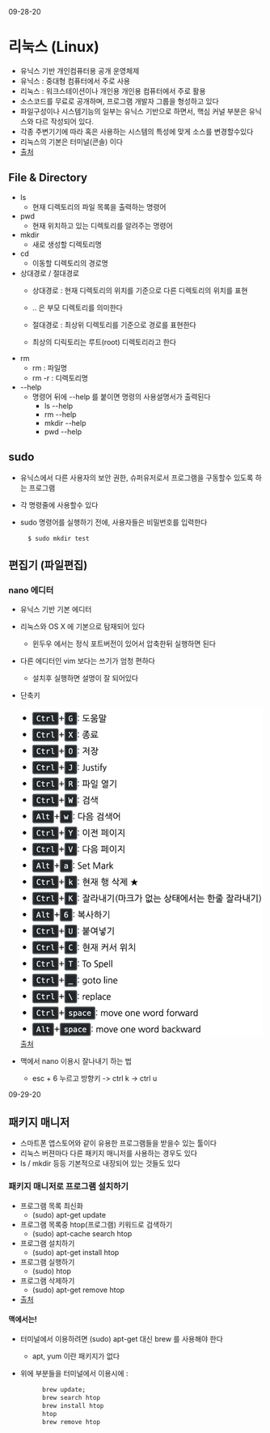 09-28-20

# 리눅스 (Linux)
* 유닉스 기반 개인컴퓨터용 공개 운영체제
* 유닉스 : 중대형 컴퓨터에서 주로 사용
* 리눅스 : 워크스테이션이나 개인용 개인용 컴퓨터에서 주로 활용 
* 소스코드를 무료로 공개하며, 프로그램 개발자 그룹을 형성하고 있다 
* 파일구성이나 시스템기능의 일부는 유닉스 기반으로 하면서, 핵심 커널 부분은 유닉스와 다르 작성되어 있다. 
* 각종 주변기기에 따라 혹은 사용하는 시스템의 특성에 맞게 소스를 변경할수있다 
* 리눅스의 기본은 터미널(콘솔) 이다 
* [출처](https://terms.naver.com/entry.nhn?docId=1180044&cid=40942&categoryId=32839)

## File & Directory
* ls 
    * 현재 디렉토리의 파일 목록을 출력하는 명령어 
* pwd
    * 현재 위치하고 있는 디렉토리를 알려주는 명령어
* mkdir
    * 새로 생성할 디렉토리명 
* cd
    * 이동할 디렉토리의 경로명 
* 상대경로 / 절대경로
    * 상대경로 : 현재 디렉토리의 위치를 기준으로 다른 디렉토리의 위치를 표현
    * .. 은 부모 디렉토리를 의미한다
    
    * 절대경로 : 최상위 디렉토리를 기준으로 경로를 표현한다
    * 최상의 디릭토리는 루트(root) 디렉토리라고 한다     
* rm
    * rm : 파일명
    * rm -r : 디렉토리명 
* --help
    * 명령어 뒤에 --help 를 붙이면 명령의 사용설명서가 출력된다 
        * ls --help
        * rm --help
        * mkdir --help
        * pwd --help        
        
## sudo 
* 유닉스에서 다른 사용자의 보안 권한, 슈퍼유저로서 프로그램을 구동할수 있도록 하는 프로그램 
* 각 명령줄에 사용할수 있다 
* sudo 명령어를 실행하기 전에, 사용자들은 비밀번호를 입력한다 

        $ sudo mkdir test
        
## 편집기 (파일편집) 
### nano 에디터 
* 유닉스 기반 기본 에디터 
* 리눅스와 OS X 에 기본으로 탐재되어 있다 
    * 윈두우 에서는 정식 포트버전이 있어서 압축한뒤 실행하면 된다 
* 다른 에디터인 vim 보다는 쓰기가 엄청 편하다 
    * 설치후 실행하면 설명이 잘 되어있다     
* 단축키

    ![](img/nanoShortcuts.png)    
[출처](https://zetawiki.com/wiki/Nano_단축키)
* 맥에서 nano 이용시 잘나내기 하는 법
    * esc + 6 누르고 방향키 -> ctrl k -> ctrl u

09-29-20

## 패키지 매니저 
* 스마트폰 앱스토어와 같이 유용한 프로그램들을 받을수 있는 툴이다 
* 리눅스 버젼마다 다른 패키지 매니저를 사용하는 경우도 있다 
* ls / mkdir 등등 기본적으로 내장되어 있는 것들도 있다 
 
### 패키지 매니저로 프로그램 설치하기 
* 프로그램 목록 최신화 
    * (sudo) apt-get update
* 프로그램 목록중 htop(프로그램) 키워드로 검색하기 
    * (sudo) apt-cache search htop
* 프로그램 설치하기
    * (sudo) apt-get install htop
* 프로그램 실행하기 
    * (sudo) htop
* 프로그램 삭제하기 
    * (sudo) apt-get remove htop   
* [출처](https://siyoon210.tistory.com/65)      
      
#### 맥에서는!
* 터미널에서 이용하려면 (sudo) apt-get 대신 brew 를 사용해야 한다 
    * apt, yum 이란 패키지가 없다 
* 위에 부분들을 터미널에서 이용시에 : 

            brew update;
            brew search htop
            brew install htop
            htop
            brew remove htop             
